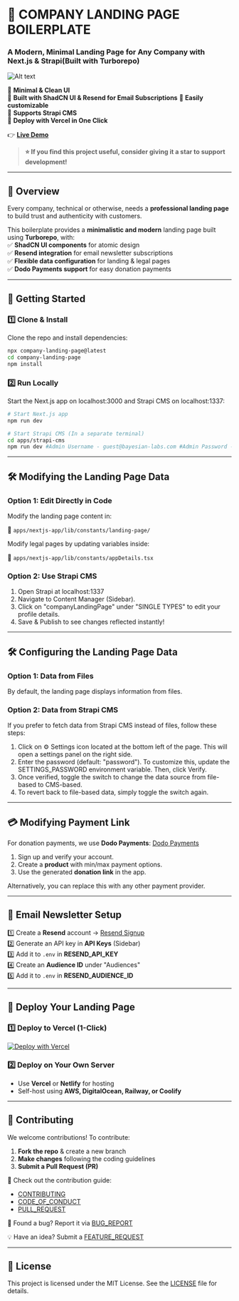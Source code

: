 # 🚀 COMPANY LANDING PAGE BOILERPLATE  

### A Modern, Minimal Landing Page for Any Company with Next.js & Strapi(Built with Turborepo)

![Alt text](https://strapi.bayesian-labs.com/uploads/company_landing_page_3bd66bcc87.png)

🔹 **Minimal & Clean UI**  
🔹 **Built with ShadCN UI & Resend for Email Subscriptions**
🔹 **Easily customizable**  
🔹 **Supports Strapi CMS**  
🔹 **Deploy with Vercel in One Click**  

👉 **[Live Demo](https://bayesian-labs.com)**  

> **⭐ If you find this project useful, consider giving it a star to support development!**  

---

## 📌 Overview  

Every company, technical or otherwise, needs a **professional landing page** to build trust and authenticity with customers.  

This boilerplate provides a **minimalistic and modern** landing page built using **Turborepo**, with:  
✅ **ShadCN UI components** for atomic design  
✅ **Resend integration** for email newsletter subscriptions  
✅ **Flexible data configuration** for landing & legal pages  
✅ **Dodo Payments support** for easy donation payments  

---

## 🚀 Getting Started  

### 1️⃣ **Clone & Install**  

Clone the repo and install dependencies:  

```sh
npx company-landing-page@latest
cd company-landing-page
npm install
```

### 2️⃣ **Run Locally**  

Start the Next.js app on localhost:3000 and Strapi CMS on localhost:1337:

```sh
# Start Next.js app
npm run dev

# Start Strapi CMS (In a separate terminal)
cd apps/strapi-cms
npm run dev #Admin Username - guest@bayesian-labs.com #Admin Password - Password1
```

---

## 🛠 Modifying the Landing Page Data

### Option 1: Edit Directly in Code

Modify the landing page content in:  

📂 `apps/nextjs-app/lib/constants/landing-page/`  

Modify legal pages by updating variables inside:  

📂 `apps/nextjs-app/lib/constants/appDetails.tsx`


### Option 2: Use Strapi CMS

1) Open Strapi at localhost:1337
2) Navigate to Content Manager (Sidebar).
3) Click on "companyLandingPage" under "SINGLE TYPES" to edit your profile details.
4) Save & Publish to see changes reflected instantly!

---

## 🛠 Configuring the Landing Page Data 

### Option 1: Data from Files

By default, the landing page displays information from files.

### Option 2: Data from Strapi CMS

If you prefer to fetch data from Strapi CMS instead of files, follow these steps:

1) Click on ⚙️ Settings icon located at the bottom left of the page. This will open a settings panel on the right side.
2) Enter the password (default: "password"). To customize this, update the SETTINGS_PASSWORD environment variable. Then, click Verify.
3) Once verified, toggle the switch to change the data source from file-based to CMS-based.
4) To revert back to file-based data, simply toggle the switch again.

---

## 💳 Modifying Payment Link  

For donation payments, we use **Dodo Payments**: [Dodo Payments](https://dodopayments.com)  

1) Sign up and verify your account.  
2) Create a **product** with min/max payment options.  
3) Use the generated **donation link** in the app.  

Alternatively, you can replace this with any other payment provider.  

---

## 📩 Email Newsletter Setup  

1️⃣ Create a **Resend** account → [Resend Signup](https://resend.com)  
2️⃣ Generate an API key in **API Keys** (Sidebar)  
3️⃣ Add it to `.env` in **RESEND_API_KEY**  
4️⃣ Create an **Audience ID** under "Audiences"  
5️⃣ Add it to `.env` in **RESEND_AUDIENCE_ID**  

---

## 🚀 Deploy Your Landing Page  

### 1️⃣ Deploy to Vercel (1-Click)  

[![Deploy with Vercel](https://vercel.com/button)](https://vercel.com/new/clone?repository-url=https%3A%2F%2Fgithub.com%2Fanoopkarnik%2Fcompany-landing-page&build-command=cd%20apps%2Fnextjs-app%20%26%26%20npm%20run%20build&output-directory=apps%2Fnextjs-app%2F.next&install-command=npm%20install&dev-command=cd%20apps%2Fnextjs-app%20%26%26%20npm%20run%20dev)

### 2️⃣ Deploy on Your Own Server  

- Use **Vercel** or **Netlify** for hosting  
- Self-host using **AWS, DigitalOcean, Railway, or Coolify**  

---

## 🤝 Contributing  

We welcome contributions! To contribute:  

1) **Fork the repo** & create a new branch  
2) **Make changes** following the coding guidelines  
3) **Submit a Pull Request (PR)**  

📖 Check out the contribution guide:  

- [CONTRIBUTING](/docs/CONTRIBUTING.md)  
- [CODE_OF_CONDUCT](/docs/CODE_OF_CONDUCT.md)  
- [PULL_REQUEST](/docs/pull_request_template.md)  


🐞 Found a bug? Report it via [BUG_REPORT](https://github.com/anoopkarnik/company-landing-page/issues/new?template=bug_report.md) 

💡 Have an idea? Submit a [FEATURE_REQUEST](https://github.com/anoopkarnik/company-landing-page/issues/new?template=feature_request.md)  

---

## 📜 License  

This project is licensed under the MIT License. See the [LICENSE](LICENSE) file for details.

